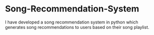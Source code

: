 # Song-Recommendation-System
I have developed a song recommendation system in python which generates song recommendations to users based on their song playlist.
